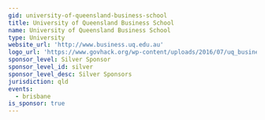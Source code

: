```yaml
---
gid: university-of-queensland-business-school
title: University of Queensland Business School
name: University of Queensland Business School
type: University
website_url: 'http://www.business.uq.edu.au'
logo_url: 'https://www.govhack.org/wp-content/uploads/2016/07/uq_business_school.png'
sponsor_level: Silver Sponsor
sponsor_level_id: silver
sponsor_level_desc: Silver Sponsors
jurisdiction: qld
events:
  - brisbane
is_sponsor: true
---
```

